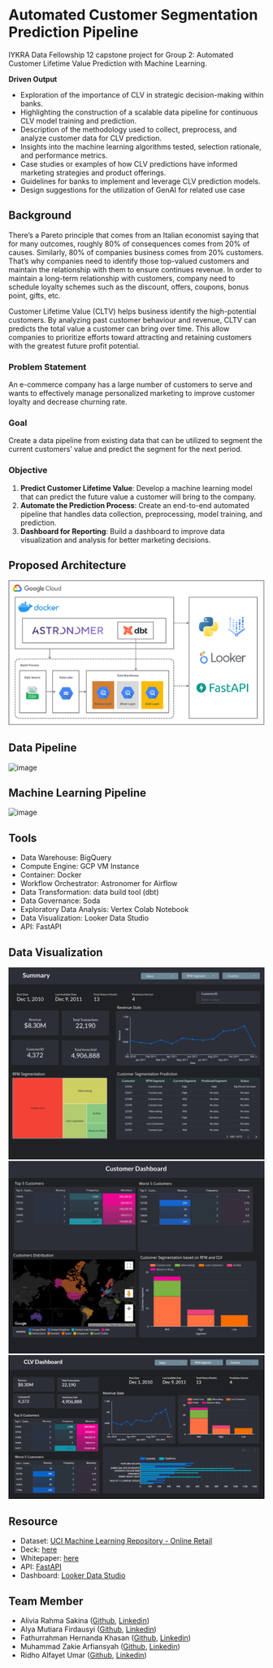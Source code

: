 # Automated Customer Segmentation Prediction Pipeline
IYKRA Data Fellowship 12 capstone project for Group 2: Automated Customer Lifetime Value Prediction with Machine Learning.

<b>Driven Output</b>
- Exploration of the importance of CLV in strategic decision-making within banks.
- Highlighting the construction of a scalable data pipeline for continuous CLV model training and prediction.
- Description of the methodology used to collect, preprocess, and analyze customer data for CLV prediction.
- Insights into the machine learning algorithms tested, selection rationale, and performance metrics.
- Case studies or examples of how CLV predictions have informed marketing strategies and product offerings.
- Guidelines for banks to implement and leverage CLV prediction models.
- Design suggestions for the utilization of GenAI for related use case

## Background
There’s a Pareto principle that comes from an Italian economist saying that for many outcomes, roughly 80% of consequences comes from 20% of causes. Similarly, 80% of companies business comes from 20% customers. That’s why companies need to identify those top-valued customers and maintain the relationship with them to ensure continues revenue. In order to maintain a long-term relationship with customers, company need to schedule loyalty schemes such as the discount, offers, coupons, bonus point, gifts, etc.

Customer Lifetime Value (CLTV) helps business identify the high-potential customers. By analyzing past customer behaviour and revenue, CLTV can predicts the total value a customer can bring over time. This allow companies to prioritize efforts toward attracting and retaining customers with the greatest future profit potential.

### Problem Statement
An e-commerce company has a large number of customers to serve and wants to effectively manage personalized marketing to improve customer loyalty and decrease churning rate.

### Goal
Create a data pipeline from existing data that can be utilized to segment the current customers’ value and predict the segment for the next period.

### Objective
1. <b>Predict Customer Lifetime Value</b>: Develop a machine learning model that can predict the future value a customer will bring to the company.
2. <b>Automate the Prediction Process</b>: Create an end-to-end automated pipeline that handles data collection, preprocessing, model training, and prediction.
3. <b>Dashboard for Reporting</b>: Build a dashboard to improve data visualization and analysis for better marketing decisions.

## Proposed Architecture
![Pipeline Architecture](/img/pipeline-architecture.png)
## Data Pipeline
![image](https://github.com/alyamutiara/customer-segmentation-prediction/assets/128980804/3801b6ef-10dd-4617-b17d-67e4015ed3a6)
## Machine Learning Pipeline
![image](https://github.com/alyamutiara/customer-segmentation-prediction/assets/128980804/c04fa810-38f2-4d47-8b70-baf57618adf7)



## Tools
- Data Warehouse: BigQuery
- Compute Engine: GCP VM Instance
- Container: Docker
- Workflow Orchestrator: Astronomer for Airflow
- Data Transformation: data build tool (dbt)
- Data Governance: Soda
- Exploratory Data Analysis: Vertex Colab Notebook
- Data Visualization: Looker Data Studio
- API: FastAPI

## Data Visualization
![Dashboard Page 1](/img/dashboard-1.png)
![Dashboard Page 2](/img/dashboard-2.png)
![Dashboard Page 0](/img/dashboard-0.png)

## Resource
- Dataset: [UCI Machine Learning Repository - Online Retail](https://archive.ics.uci.edu/dataset/352/online+retail)
- Deck: [here](https://www.canva.com/design/DAGHz94GfKk/-6ouiyRnokpBEuaeVdSHoQ/view?utm_content=DAGHz94GfKk&utm_campaign=designshare&utm_medium=link&utm_source=editor)
- Whitepaper: [here](https://www.canva.com/design/DAGIB9v79U4/DLTx8i45HcL0BPOzoMRvbw/edit)
- API: [FastAPI](https://github.com/fahernkhan/Customer-Lifetime-Value-API)
- Dashboard: [Looker Data Studio](https://lookerstudio.google.com/u/0/reporting/736a49b1-f5cf-474a-b801-498781dbc41d/page/N5J2D)

## Team Member
- Alivia Rahma Sakina ([Github](https://github.com/Aliviarahma), [Linkedin](https://id.linkedin.com/in/aliviarahma))
- Alya Mutiara Firdausyi ([Github](https://github.com/alyamutiara), [Linkedin](https://www.linkedin.com/in/alyamf/))
- Fathurrahman Hernanda Khasan ([Github](https://github.com/fahernkhan), [Linkedin](https://id.linkedin.com/in/fathurrahmanhernanda/in))
- Muhammad Zakie Arfiansyah ([Github](https://github.com/zakiearfi), [Linkedin](https://github.com/zakiearfi))
- Ridho Alfayet Umar ([Github](https://github.com/fayetumar), [Linkedin](https://id.linkedin.com/in/ridhoal))
